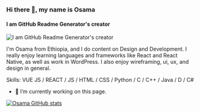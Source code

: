 ### Hi there 👋, my name is Osama
#### I am GitHub Readme Generator's creator
![I am GitHub Readme Generator's creator](https://Osama-4488.github.io/github-profile-readme-generator/images/banner.png)

I'm Osama from Ethiopia, and I do content on Design and Development. I really enjoy learning languages and frameworks like React and React Native, as well as work in WordPress. I also enjoy wireframing, ui, ux, and design in general.

Skills: VUE JS / REACT / JS / HTML / CSS / Python / C / C++ / Java / D / C#

- 🔭 I’m currently working on this page. 

[![Osama GitHub stats](https://github-readme-stats.vercel.app/api?username=Osama-4488)](https://github.com/Osama-4488/github-readme-stats)

